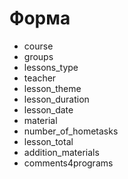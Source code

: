 # Форма
* course
* groups
* lessons_type
* teacher
* lesson_theme
* lesson_duration
* lesson_date
* material
* number_of_hometasks
* lesson_total
* addition_materials
* comments4programs